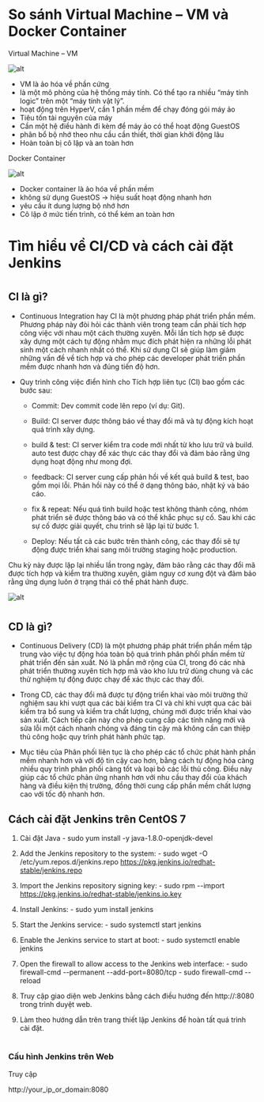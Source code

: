 # <h1>So sánh Virtual Machine – VM và Docker Container</h1> 
Virtual Machine – VM<br>

![alt](https://tel4vn.edu.vn/uploads/2020/09/so-sanh-may-ao-va-docker-container-tel4vn.edu_.vn-01.jpg) 
<br>
  - VM là ảo hóa về phần cứng
  - là một mô phỏng của hệ thống máy tính. Có thể tạo ra nhiều “máy tính logic” trên một “máy tính vật lý”.
  - hoạt động trên HyperV, cần 1 phần mềm để chạy đóng gói máy ảo
  - Tiêu tốn tài nguyên của máy
  - Cần một hệ điều hành đi kèm để máy ảo có thể hoạt động GuestOS
  - phân bổ bộ nhớ theo nhu cầu cần thiết, thời gian khởi động lâu
  - Hoàn toàn bị cô lập và an toàn hơn 

Docker Container<br>

![alt](https://tel4vn.edu.vn/uploads/2020/09/so-sanh-may-ao-va-docker-container-tel4vn.edu_.vn-02.jpg) 
<br>
  - Docker container là ảo hóa về phần mềm
  - không sử dụng GuestOS -> hiệu suất hoạt động nhanh hơn
  - yêu cầu ít dung lượng bộ nhớ hơn
  - Cô lập ở mức tiến trình, có thể kém an toàn hơn


# <h1>Tìm hiểu về CI/CD và cách cài đặt Jenkins</h1> 
#   <h2>CI là gì?</h2>
  - Continuous Integration hay CI là một phương pháp phát triển phần mềm. Phương pháp này đòi hỏi các thành viên trong team cần phải tích hợp công việc với nhau một cách thường xuyên. Mỗi lần tích hợp sẽ được xây dựng một cách tự động nhằm mục đích phát hiện ra những lỗi phát sinh một cách nhanh nhất có thể. Khi sử dụng CI sẽ giúp làm giảm những vấn đề về tích hợp và cho phép các developer phát triển phần mềm được nhanh hơn và đúng tiến độ hơn.
  - Quy trình công việc điển hình cho Tích hợp liên tục (CI) bao gồm các bước sau:

    + Commit: Dev commit code lên repo (ví dụ: Git).

    + Build: CI server được thông báo về thay đổi mã và tự động kích hoạt quá trình xây dựng.

    + build & test: CI server kiểm tra code mới nhất từ kho lưu trữ và build. auto test được chạy để xác thực các thay đổi và đảm bảo rằng ứng dụng hoạt động như mong đợi.

    + feedback: CI server cung cấp phản hồi về kết quả build & test, bao gồm mọi lỗi. Phản hồi này có thể ở dạng thông báo, nhật ký và báo cáo.

    + fix & repeat: Nếu quá tình build hoặc test không thành công, nhóm phát triển sẽ được thông báo và có thể khắc phục sự cố. Sau khi các sự cố được giải quyết, chu trình sẽ lặp lại từ bước 1.

    + Deploy: Nếu tất cả các bước trên thành công, các thay đổi sẽ tự động được triển khai sang môi trường staging hoặc production.

Chu kỳ này được lặp lại nhiều lần trong ngày, đảm bảo rằng các thay đổi mã được tích hợp và kiểm tra thường xuyên, giảm nguy cơ xung đột và đảm bảo rằng ứng dụng luôn ở trạng thái có thể phát hành được.
  
  ![alt](https://d3hi6wehcrq5by.cloudfront.net/itnavi-blog/2021/07/CI-CD-la-gi-1.png)
  
  
 #  <h2>CD là gì?</h2>
  - Continuous Delivery (CD) là một phương pháp phát triển phần mềm tập trung vào việc tự động hóa toàn bộ quá trình phân phối phần mềm từ phát triển đến sản xuất. Nó là phần mở rộng của CI, trong đó các nhà phát triển thường xuyên tích hợp mã vào kho lưu trữ dùng chung và các thử nghiệm tự động được chạy để xác thực các thay đổi.

  - Trong CD, các thay đổi mã được tự động triển khai vào môi trường thử nghiệm sau khi vượt qua các bài kiểm tra CI và chỉ khi vượt qua các bài kiểm tra bổ sung và kiểm tra chất lượng, chúng mới được triển khai vào sản xuất. Cách tiếp cận này cho phép cung cấp các tính năng mới và sửa lỗi một cách nhanh chóng và đáng tin cậy mà không cần can thiệp thủ công hoặc quy trình phát hành phức tạp.

  - Mục tiêu của Phân phối liên tục là cho phép các tổ chức phát hành phần mềm nhanh hơn và với độ tin cậy cao hơn, bằng cách tự động hóa càng nhiều quy trình phân phối càng tốt và loại bỏ các lỗi thủ công. Điều này giúp các tổ chức phản ứng nhanh hơn với nhu cầu thay đổi của khách hàng và điều kiện thị trường, đồng thời cung cấp phần mềm chất lượng cao với tốc độ nhanh hơn.
  
  
<h2>Cách cài đặt Jenkins trên CentOS 7</h2>

  1. Cài đặt Java
    - sudo yum install -y java-1.8.0-openjdk-devel

  2. Add the Jenkins repository to the system:
    - sudo wget -O /etc/yum.repos.d/jenkins.repo https://pkg.jenkins.io/redhat-stable/jenkins.repo

  3. Import the Jenkins repository signing key:
    - sudo rpm --import https://pkg.jenkins.io/redhat-stable/jenkins.io.key

  4. Install Jenkins:
    - sudo yum install jenkins

  5. Start the Jenkins service:
    - sudo systemctl start jenkins

  6.  Enable the Jenkins service to start at boot:
    - sudo systemctl enable jenkins

  7.  Open the firewall to allow access to the Jenkins web interface:
    - sudo firewall-cmd --permanent --add-port=8080/tcp
    - sudo firewall-cmd --reload

  8.  Truy cập giao diện web Jenkins bằng cách điều hướng đến http://<server-ip>:8080 trong trình duyệt web.

  9.  Làm theo hướng dẫn trên trang thiết lập Jenkins để hoàn tất quá trình cài đặt.
  
 # <h3>Cấu hình Jenkins trên Web</h3>
  
  Truy cập

http://your_ip_or_domain:8080
